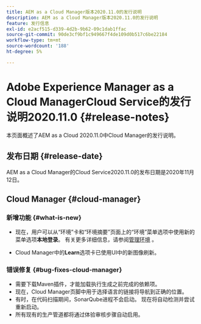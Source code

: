 ```yaml
---
title: AEM as a Cloud Manager版本2020.11.0的发行说明
description: AEM as a Cloud Manager版本2020.11.0的发行说明
feature: 发行信息
exl-id: e2acf515-d339-4d2b-9b62-09c1dab1ffac
source-git-commit: 90de3cf9bf1c949667f4de109d0b517c6be22184
workflow-type: tm+mt
source-wordcount: '188'
ht-degree: 5%

---
```


# Adobe Experience Manager as a Cloud ManagerCloud Service的发行说明2020.11.0 {#release-notes}

本页面概述了AEM as a Cloud 2020.11.0中Cloud Manager的发行说明。

## 发布日期 {#release-date}

AEM as a Cloud Manager的Cloud Service2020.11.0的发布日期是2020年11月12日。

## Cloud Manager {#cloud-manager}

### 新增功能 {#what-is-new}

* 现在，用户可以从“环境”卡和“环境摘要”页面上的“环境”菜单选项中使用新的菜单选项&#x200B;**本地登录**。
有关更多详细信息，请参阅[管理环境](/help/implementing/cloud-manager/manage-environments.md#login-locally) 。

* Cloud Manager中的&#x200B;**Learn**&#x200B;选项卡已使用UI中的新图像刷新。

### 错误修复 {#bug-fixes-cloud-manager}

* 需要下载Maven插件，才能加载执行生成之前完成的依赖项。
* 现在，Cloud Manager页脚中用于选择语言的链接将导航到正确的位置。
* 有时，在代码扫描期间，SonarQube进程不会启动。 现在将自动检测并尝试重新启动。
* 所有现有的生产管道都将通过体验审核步骤自动启用。
